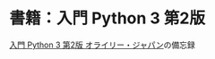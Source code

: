 # 書籍：入門 Python 3 第2版
[入門 Python 3 第2版 オライリー・ジャパン](https://www.oreilly.co.jp/books/9784873119328/)の備忘録

```{tableofcontents}
```